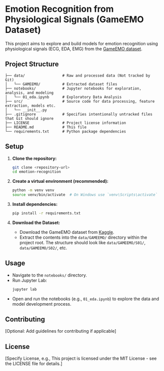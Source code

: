 # Emotion Recognition from Physiological Signals (GameEMO Dataset)

This project aims to explore and build models for emotion recognition using physiological signals (ECG, EDA, EMG) from the [GameEMO dataset](https://www.kaggle.com/datasets/sigfest/database-for-emotion-recognition-system-gameemo).

## Project Structure

```
├── data/                 # Raw and processed data (Not tracked by Git)
│   └── GAMEEMO/          # Extracted dataset files
├── notebooks/            # Jupyter notebooks for exploration, analysis, and modeling
│   └── 01_eda.ipynb      # Exploratory Data Analysis
├── src/                  # Source code for data processing, feature extraction, models etc.
│   └── __init__.py
├── .gitignore            # Specifies intentionally untracked files that Git should ignore
├── LICENSE               # Project license information
├── README.md             # This file
└── requirements.txt      # Python package dependencies
```

## Setup

1.  **Clone the repository:**
    ```bash
    git clone <repository-url>
    cd emotion-recognition
    ```

2.  **Create a virtual environment (recommended):**
    ```bash
    python -m venv venv
    source venv/bin/activate  # On Windows use `venv\Scripts\activate`
    ```

3.  **Install dependencies:**
    ```bash
    pip install -r requirements.txt
    ```

4.  **Download the Dataset:**
    *   Download the GameEMO dataset from [Kaggle](https://www.kaggle.com/datasets/sigfest/database-for-emotion-recognition-system-gameemo).
    *   Extract the contents into the `data/GAMEEMO/` directory within the project root. The structure should look like `data/GAMEEMO/S01/`, `data/GAMEEMO/S02/`, etc.

## Usage

*   Navigate to the `notebooks/` directory.
*   Run Jupyter Lab:
    ```bash
    jupyter lab
    ```
*   Open and run the notebooks (e.g., `01_eda.ipynb`) to explore the data and model development process.

## Contributing

[Optional: Add guidelines for contributing if applicable]

## License

[Specify License, e.g., This project is licensed under the MIT License - see the LICENSE file for details.]
